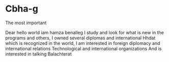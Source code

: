 # Cbha-g
The most important

Dear hello world
iam hamza benalleg I study and look for what is new in the programs and others, I owned several diplomas and international Hhdat which is recognized in the world,
I am interested in foreign diplomacy and international relations
Technological and international organizations
And is interested in talking Balachterat
